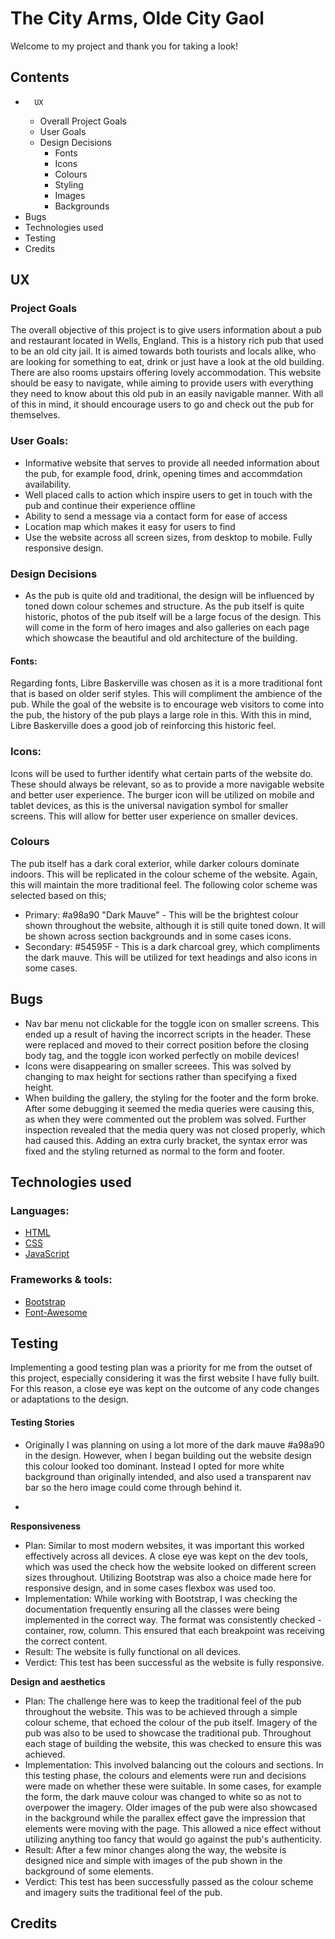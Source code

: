 # The City Arms, Olde City Gaol 

Welcome to my project and thank you for taking a look! 

## Contents

*       UX 
    * Overall Project Goals
    * User Goals
    * Design Decisions
        * Fonts 
        * Icons 
        * Colours
        * Styling 
        * Images 
        * Backgrounds 
* Bugs 
* Technologies used
* Testing
* Credits
    

## UX 
### Project Goals 

The overall objective of this project is to give users information about a pub and restaurant located in Wells, England. This is a history rich pub that used to be an old city jail. 
It is aimed towards both tourists and locals alike, who are looking for something to eat, drink or just have a look at the old building. There are also rooms upstairs offering 
lovely accommodation. This website should be easy to navigate, while aiming to provide users with everything they need to know about this old pub in an easily
navigable manner. With all of this in mind, it should encourage users to go and check out the pub for themselves. 

### User Goals:
* Informative website that serves to provide all needed information about the pub, for example food, drink, opening times and accommdation availability.
* Well placed calls to action which inspire users to get in touch with the pub and continue their experience offline
* Ability to send a message via a contact form for ease of access
* Location map which makes it easy for users to find
* Use the website across all screen sizes, from desktop to mobile. Fully responsive design.

### Design Decisions
* As the pub is quite old and traditional, the design will be influenced by toned down colour schemes and structure. As the pub itself is quite historic, photos of the pub itself will
be a large focus of the design. This will come in the form of hero images and also galleries on each page which showcase the beautiful and old architecture of the building.

#### Fonts: 
Regarding fonts, Libre Baskerville was chosen as it is a more traditional font that is based on older serif styles. This will compliment the ambience of the pub. While the goal of the 
website is to encourage web visitors to come into the pub, the history of the pub plays a large role in this. With this in mind, Libre Baskerville does a good job of reinforcing this 
historic feel. 

### Icons:
Icons will be used to further identify what certain parts of the website do. These should always be relevant, so as to provide a more navigable website and better user experience. The
burger icon will be utilized on mobile and tablet devices, as this is the universal navigation symbol for smaller screens. This will allow for better user experience on smaller devices.

### Colours
The pub itself has a dark coral exterior, while darker colours dominate indoors. This will be replicated in the colour scheme of the website. Again, this will maintain the more traditional
feel. The following color scheme was selected based on this;
* Primary: #a98a90 "Dark Mauve" - This will be the brightest colour shown throughout the website, although it is still quite toned down. It will be shown across section backgrounds and 
in some cases icons. 
* Secondary: #54595F - This is a dark charcoal grey, which compliments the dark mauve. This will be utilized for text headings and also icons in some cases.

## Bugs 
* Nav bar menu not clickable for the toggle icon on smaller screens. This ended up a result of having the incorrect scripts in the header. These were replaced and moved to their correct 
position before the closing body tag, and the toggle icon worked perfectly on mobile devices!
* Icons were disappearing on smaller screees. This was solved by changing to max height for sections rather than specifying a fixed height. 
* When building the gallery, the styling for the footer and the form broke. After some debugging it seemed the media queries were causing this, as when they were commented out the problem 
was solved. Further inspection revealed that the media query was not closed properly, which had caused this. Adding an extra curly bracket, the syntax error was fixed and the styling returned
as normal to the form and footer. 

## Technologies used

### Languages:

* <a href="https://developer.mozilla.org/en-US/docs/Web/HTML">HTML</a>
* <a href="https://developer.mozilla.org/en-US/docs/Web/CSS">CSS</a>
* <a href="https://www.w3schools.com/js/">JavaScript</a>

### Frameworks & tools:
* <a href="https://getbootstrap.com/">Bootstrap</a>
* <a href="https://fontawesome.com/icons?d=gallery">Font-Awesome</a>


## Testing

Implementing a good testing plan was a priority for me from the outset of this project, especially considering it was the first website I have fully built. For this reason, a close eye was kept on 
the outcome of any code changes or adaptations to the design. 

#### Testing Stories 

* Originally I was planning on using a lot more of the dark mauve #a98a90 in the design. However, when I began building out the website design this colour looked too dominant. Instead I opted for more white
background than originally intended, and also used a transparent nav bar so the hero image could come through behind it. 

* 

<strong>Responsiveness</strong>
* Plan: Similar to most modern websites, it was important this worked effectively across all devices. A close eye was kept on the dev tools, which was used the check how the website looked on different
screen sizes throughout. Utilizing Bootstrap was also a choice made here for responsive design, and in some cases flexbox was used too. 
* Implementation: While working with Bootstrap, I was checking the documentation frequently ensuring all the classes were being implemented in the correct way. The format was consistently checked - container,
row, column. This ensured that each breakpoint was receiving the correct content. 
* Result: The website is fully functional on all devices.
* Verdict: This test has been successful as the website is fully responsive.

<strong>Design and aesthetics</strong>
* Plan: The challenge here was to keep the traditional feel of the pub throughout the website. This was to be achieved through a simple colour scheme, that echoed the colour of the pub itself. Imagery of
the pub was also to be used to showcase the traditional pub. Throughout each stage of building the website, this was checked to ensure this was achieved.
* Implementation: This involved balancing out the colours and sections. In this testing phase, the colours and elements were run and decisions were made on whether these were suitable. In some cases, for
example the form, the dark mauve colour was changed to white so as not to overpower the imagery. Older images of the pub were also showcased in the background while the parallex effect gave the impression
that elements were moving with the page. This allowed a nice effect without utilizing anything too fancy that would go against the pub's authenticity. 
* Result: After a few minor changes along the way, the website is designed nice and simple with images of the pub shown in the background of some elements. 
* Verdict: This test has been successfully passed as the colour scheme and imagery suits the traditional feel of the pub. 

## Credits